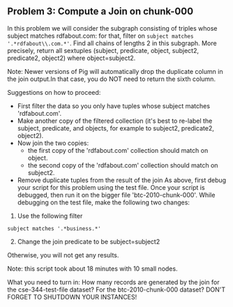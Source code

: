 ## Problem 3: Compute a Join on chunk-000

In this problem we will consider the subgraph consisting of triples whose subject matches rdfabout.com: for that, filter on ```subject matches '.*rdfabout\\.com.*'```. Find all chains of lengths 2 in this subgraph. More precisely, return all sextuples (subject, predicate, object, subject2, predicate2, object2) where object=subject2.

Note: Newer versions of Pig will automatically drop the duplicate column in the join output.In that case, you do NOT need to return the sixth column.

Suggestions on how to proceed:

* First filter the data so you only have tuples whose subject matches 'rdfabout.com'.
* Make another copy of the filtered collection (it's best to re-label the subject, predicate, and objects, for example to subject2, predicate2, object2).
* Now join the two copies:
  * the first copy of the 'rdfabout.com' collection should match on object.
  * the second copy of the 'rdfabout.com' collection should match on subject2.
* Remove duplicate tuples from the result of the join
As above, first debug your script for this problem using the test file. Once your script is debugged, then run it on the bigger file 'btc-2010-chunk-000'. While debugging on the test file, make the following two changes:

1) Use the following filter
```
subject matches '.*business.*'
```
2) Change the join predicate to be subject=subject2

Otherwise, you will not get any results.

Note: this script took about 18 minutes with 10 small nodes.

What you need to turn in:
How many records are generated by the join for the cse-344-test-file dataset? For the btc-2010-chunk-000 dataset? DON'T FORGET TO SHUTDOWN YOUR INSTANCES!
